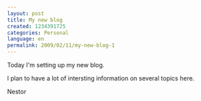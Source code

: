 ```yaml
---
layout: post
title: My new blog
created: 1234391725
categories: Personal
language: en
permalink: 2009/02/11/my-new-blog-1
---
```

<p>Today I'm setting up my new blog.</p><p>I&nbsp;plan to have a lot of intersting information on several topics here.</p><p>Nestor</p>
